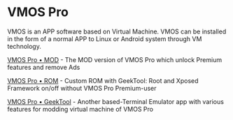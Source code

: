 # VMOS Pro


VMOS is an APP software based on Virtual Machine. VMOS can be installed in the form of a normal APP to Linux or Android system through VM technology.

[VMOS Pro • MOD](./vmos/mod) - The MOD version of VMOS Pro which unlock Premium features and remove Ads

[VMOS Pro • ROM](http://github.com/HuskyDG/VMOSPro_ROM) - Custom ROM with GeekTool: Root and Xposed Framework on/off without VMOS Pro Premium-user

[VMOS Pro • GeekTool](http://github.com/HuskyDG/VMOSPro_GeekTools) - Another based-Terminal Emulator app with various features for modding virtual machine of VMOS Pro
 
